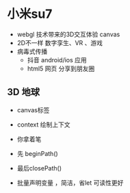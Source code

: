 # 小米su7
  - webgl 技术带来的3D交互体验 canvas
  - 2D不一样 数字孪生、VR 、游戏
  - 病毒式传播
    - 抖音 android/ios 应用
    - html5 网页 分享到朋友圈

## 3D 地球
- canvas标签
- context 绘制上下文
- 你拿着笔
- 先 beginPath()  

- 最后closePath() 

- 批量声明变量 ，简洁，省let 可读性更好
